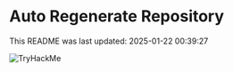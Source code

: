 # Auto Regenerate Repository

This README was last updated: 2025-01-22 00:39:27

 ![TryHackMe](https://tryhackme.com/badge/533634)
